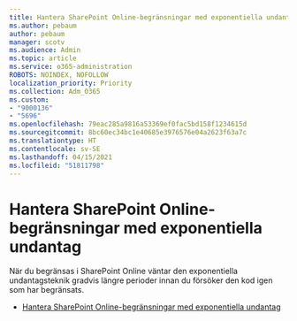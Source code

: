 ```yaml
---
title: Hantera SharePoint Online-begränsningar med exponentiella undantag
ms.author: pebaum
author: pebaum
manager: scotv
ms.audience: Admin
ms.topic: article
ms.service: o365-administration
ROBOTS: NOINDEX, NOFOLLOW
localization_priority: Priority
ms.collection: Adm_O365
ms.custom:
- "9000136"
- "5696"
ms.openlocfilehash: 79eac285a9816a53369ef0fac5bd158f1234615d
ms.sourcegitcommit: 8bc60ec34bc1e40685e3976576e04a2623f63a7c
ms.translationtype: HT
ms.contentlocale: sv-SE
ms.lasthandoff: 04/15/2021
ms.locfileid: "51811798"
---
```

# <a name="handle-sharepoint-online-throttling-by-using-exponential-back-off"></a>Hantera SharePoint Online-begränsningar med exponentiella undantag

När du begränsas i SharePoint Online väntar den exponentiella undantagsteknik gradvis längre perioder innan du försöker den kod igen som har begränsats.

- [Hantera SharePoint Online-begränsningar med exponentiella undantag](https://docs.microsoft.com/sharepoint/dev/solution-guidance/handle-sharepoint-online-throttling-by-using-exponential-back-off)
